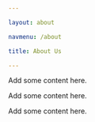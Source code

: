 ```yaml
---

layout: about

navmenu: /about

title: About Us

---
```

Add some content here.

Add some content here.

Add some content here.
